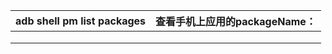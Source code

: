 | adb shell pm list packages | 查看手机上应用的packageName： |
| -------------------------- | ----------------------------- |
|                            |                               |
|                            |                               |
|                            |                               |

